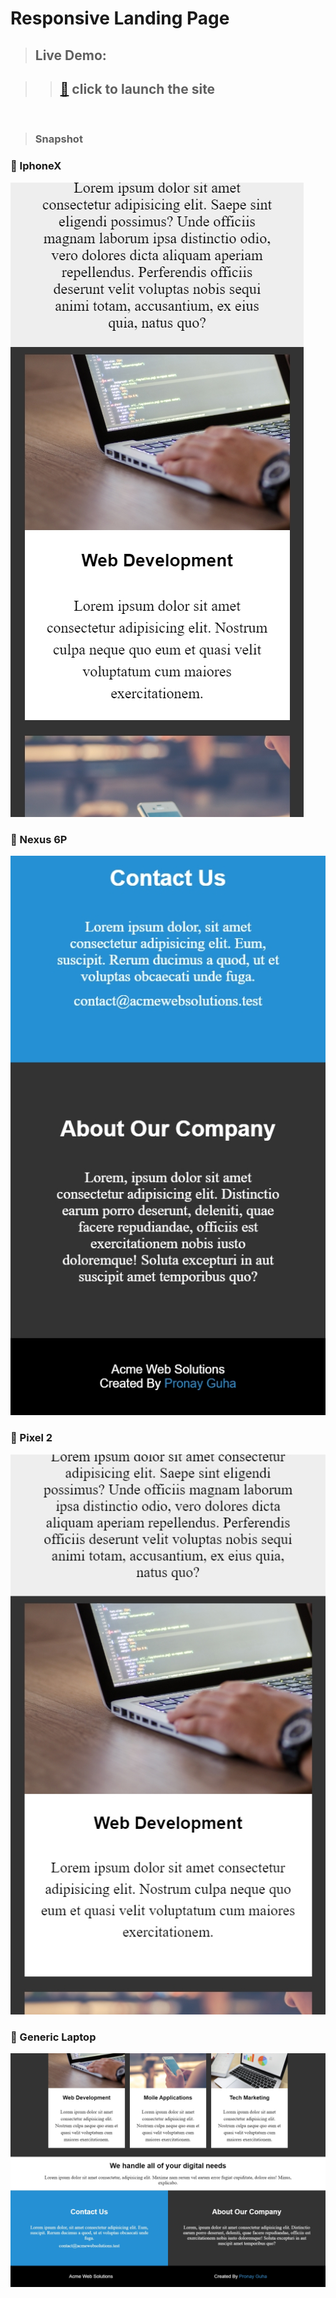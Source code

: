 # Responsive Landing Page

> ## Live Demo:

> > ## [🚀](https://grid-responsive-site.netlify.app/) <b>click to launch the site</b>

<br/>

> ### Snapshot

### 🎌 IphoneX

![](/assets/iPhoneX.jpg "iphoneXs-snapshot")

### 🎌 Nexus 6P

![](/assets/Nexus6P.jpg "Nexus 6P-snapshot")

### 🎌 Pixel 2

![](/assets/Pixel2.jpg "Pixel 2-snapshot")

### 🎌 Generic Laptop

![](/assets/Laptop.jpg "Laptop-snapshot")
